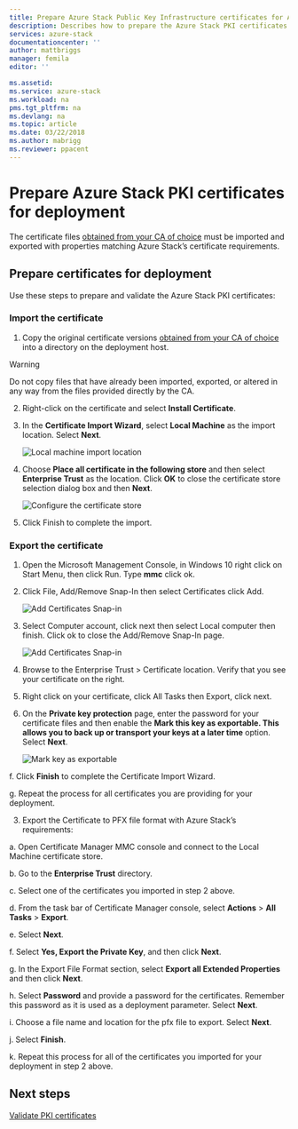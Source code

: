 ```yaml
---
title: Prepare Azure Stack Public Key Infrastructure certificates for Azure Stack integrated systems deployment | Microsoft Docs
description: Describes how to prepare the Azure Stack PKI certificates for Azure Stack integrated systems.
services: azure-stack
documentationcenter: ''
author: mattbriggs
manager: femila
editor: ''

ms.assetid: 
ms.service: azure-stack
ms.workload: na
pms.tgt_pltfrm: na
ms.devlang: na
ms.topic: article
ms.date: 03/22/2018
ms.author: mabrigg
ms.reviewer: ppacent
---
```


# Prepare Azure Stack PKI certificates for deployment
The certificate files [obtained from your CA of choice](azure-stack-get-pki-certs.md) must be imported and exported with properties matching Azure Stack’s certificate requirements.


## Prepare certificates for deployment
Use these steps to prepare and validate the Azure Stack PKI certificates: 

### Import the certificate

1.	Copy the original certificate versions [obtained from your CA of choice](azure-stack-get-pki-certs.md) into a directory on the deployment host. 
  > [!WARNING]
  > Do not copy files that have already been imported, exported, or altered in any way from the files provided directly by the CA.

2.	Right-click on the certificate and select **Install Certificate**.

3. In the **Certificate Import Wizard**, select **Local Machine** as the import location. Select **Next**.

    ![Local machine import location](.\media\prepare-pki-certs\1.png)

4.	Choose **Place all certificate in the following store** and then select **Enterprise Trust** as the location. Click **OK** to close the certificate store selection dialog box and then **Next**.

    ![Configure the certificate store](.\media\prepare-pki-certs\3.png)

5. Click Finish to complete the import.

### Export the certificate

1. Open the Microsoft Management Console, in Windows 10 right click on Start Menu, then click Run. Type **mmc** click ok.

2. Click File, Add/Remove Snap-In then select Certificates click Add.

    ![Add Certificates Snap-in](.\media\prepare-pki-certs\mmc-2.png)
 
3. Select Computer account, click next then select Local computer then finish. Click ok to close the Add/Remove Snap-In page.

    ![Add Certificates Snap-in](.\media\prepare-pki-certs\mmc-3.png)

4. Browse to the Enterprise Trust > Certificate location. Verify that you see your certificate on the right.

5. Right click on your certificate, click All Tasks then Export, click next.

4. On the **Private key protection** page, enter the password for your certificate files and then enable the **Mark this key as exportable. This allows you to back up or transport your keys at a later time** option. Select **Next**.

    ![Mark key as exportable](.\media\prepare-pki-certs\2.png)

  f.	Click **Finish** to complete the Certificate Import Wizard.

  g.	Repeat the process for all certificates you are providing for your deployment.

3. Export the Certificate to PFX file format with Azure Stack’s requirements:

  a.	Open Certificate Manager MMC console and connect to the Local Machine certificate store.

  b.	Go to the **Enterprise Trust** directory.

  c.	Select one of the certificates you imported in step 2 above.

  d.	From the task bar of Certificate Manager console, select **Actions** > **All Tasks** > **Export**.

  e.	Select **Next**.

  f.	Select **Yes, Export the Private Key**, and then click **Next**.

  g.	In the Export File Format section, select **Export all Extended Properties** and then click **Next**.

  h.	Select **Password** and provide a password for the certificates. Remember this password as it is used as a deployment parameter. Select **Next**.

  i.	Choose a file name and location for the pfx file to export. Select **Next**.

  j.	Select **Finish**.

  k.	Repeat this process for all of the certificates you imported for your deployment in step 2 above.

## Next steps
[Validate PKI certificates](azure-stack-validate-pki-certs.md)